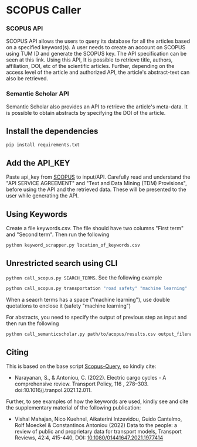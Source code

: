 # SCOPUS Caller 

### SCOPUS API
SCOPUS API allows the users to query its database for all the articles based on a specified keyword(s). A user needs to create an account on SCOPUS using TUM ID and generate the SCOPUS key. The API specification can be seen at this link. Using this API, It is possible to retrieve title, authors, affiliation, DOI, etc of the scientific articles. Further, depending on the access level of the article and authorized API, the article's abstract-text can also be retrieved.
### Semantic Scholar API
Semantic Scholar also provides an API to retrieve the article's meta-data. It is possible to obtain abstracts by specifying the DOI of the article.
## Install the dependencies
```sh
pip install requirements.txt
```

## Add the API_KEY
Paste api_key from [SCOPUS](https://dev.elsevier.com) to input/API. Carefully read and understand the "API SERVICE AGREEMENT" and "Text and Data Mining (TDM) Provisions", before using the API and the retrieved data. These will be presented to the user while generating the API.

## Using Keywords
Create a file keywords.csv. The file should have two columns "First term" and "Second term". Then run the following
```sh
python keyword_scrapper.py location_of_keywords.csv
```

## Unrestricted search using CLI
``python call_scopus.py SEARCH_TERMS``. See the following example
```sh
python call_scopus.py transportation "road safety" "machine learning"
```

When a seacrh terms has a space ("machine learning"), use double quotations to enclose it (safety "machine learning")

For abstracts, you need to specify the output of previous step as input and then run the following
```sh
python call_semanticscholar.py path/to/acopus/results.csv output_filename
```


## Citing
This is based on the base script [Scopus-Query](https://github.com/nsanthanakrishnan/Scopus-Query), so kindly cite:
- Narayanan, S., & Antoniou, C. (2022). Electric cargo cycles - A comprehensive review. Transport Policy, 116 , 278–303. doi:10.1016/j.tranpol.2021.12.011.

Further, to see examples of how the keywords are used, kindly see and cite the supplementary material of the following publication:
- Vishal Mahajan, Nico Kuehnel, Aikaterini Intzevidou, Guido Cantelmo, Rolf Moeckel & Constantinos Antoniou (2022) Data to the people: a review of public and proprietary data for transport models, Transport Reviews, 42:4, 415-440, DOI: [10.1080/01441647.2021.1977414](https://www.tandfonline.com/doi/full/10.1080/01441647.2021.1977414?scroll=top&needAccess=true)
